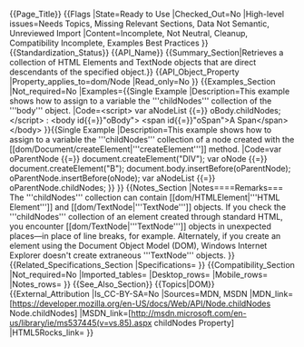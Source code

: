 {{Page_Title}}
{{Flags
|State=Ready to Use
|Checked_Out=No
|High-level issues=Needs Topics, Missing Relevant Sections, Data Not Semantic, Unreviewed Import
|Content=Incomplete, Not Neutral, Cleanup, Compatibility Incomplete, Examples Best Practices
}}
{{Standardization_Status}}
{{API_Name}}
{{Summary_Section|Retrieves a collection of HTML Elements and TextNode objects that are direct descendants of the specified object.}}
{{API_Object_Property
|Property_applies_to=dom/Node
|Read_only=No
}}
{{Examples_Section
|Not_required=No
|Examples={{Single Example
|Description=This example shows how to assign to a variable the '''childNodes''' collection of the '''body''' object.
|Code=&lt;script&gt;
var aNodeList {{=}} oBody.childNodes;
&lt;/script&gt;
:
&lt;body id{{=}}"oBody"&gt;
&lt;span id{{=}}"oSpan"&gt;A Span&lt;/span&gt;
&lt;/body&gt;
}}{{Single Example
|Description=This example shows how to assign to a variable the '''childNodes''' collection of a node created with the [[dom/Document/createElement|'''createElement''']] method.
|Code=var oParentNode {{=}} document.createElement("DIV");
var oNode {{=}} document.createElement("B");
document.body.insertBefore(oParentNode);
oParentNode.insertBefore(oNode);
var aNodeList {{=}} oParentNode.childNodes;
}}
}}
{{Notes_Section
|Notes====Remarks===
The '''childNodes''' collection can contain [[dom/HTMLElement|'''HTML Element''']] and [[dom/TextNode|'''TextNode''']] objects.
If you check the '''childNodes''' collection of an element created through standard HTML, you  encounter [[dom/TextNode|'''TextNode''']] objects in unexpected places—in place of line breaks, for example. Alternately, if you create an element using the Document Object Model (DOM), Windows Internet Explorer doesn't create extraneous '''TextNode''' objects.
}}
{{Related_Specifications_Section
|Specifications=
}}
{{Compatibility_Section
|Not_required=No
|Imported_tables=
|Desktop_rows=
|Mobile_rows=
|Notes_rows=
}}
{{See_Also_Section}}
{{Topics|DOM}}
{{External_Attribution
|Is_CC-BY-SA=No
|Sources=MDN, MSDN
|MDN_link=[https://developer.mozilla.org/en-US/docs/Web/API/Node.childNodes Node.childNodes]
|MSDN_link=[http://msdn.microsoft.com/en-us/library/ie/ms537445(v=vs.85).aspx childNodes Property]
|HTML5Rocks_link=
}}